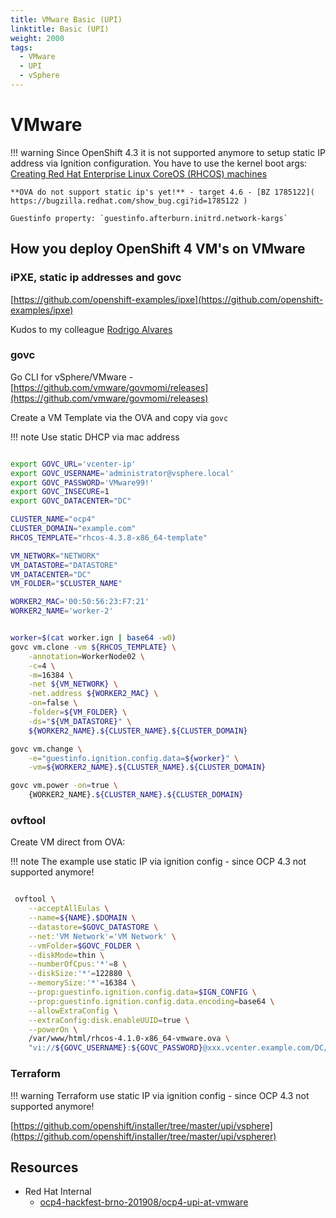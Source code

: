 ```yaml
---
title: VMware Basic (UPI)
linktitle: Basic (UPI)
weight: 2000
tags:
  - VMware
  - UPI
  - vSphere
---
```

# VMware


!!! warning
    Since OpenShift 4.3 it is not supported anymore to setup static IP address via Ignition configuration. You have to use the kernel boot args: [Creating Red Hat Enterprise Linux CoreOS \(RHCOS\) machines](https://docs.openshift.com/container-platform/4.3/installing/installing_bare_metal/installing-bare-metal.html#creating-machines-bare-metal)

    **OVA do not support static ip's yet!** - target 4.6 - [BZ 1785122]( https://bugzilla.redhat.com/show_bug.cgi?id=1785122 )

    Guestinfo property: `guestinfo.afterburn.initrd.network-kargs`



## How you deploy OpenShift 4 VM's on VMware

### iPXE, static ip addresses and govc

[https://github.com/openshift-examples/ipxe](https://github.com/openshift-examples/ipxe)

Kudos to my colleague [Rodrigo Alvares](https://github.com/ralvares/ipxe)

### govc

Go CLI for vSphere/VMware - [https://github.com/vmware/govmomi/releases](https://github.com/vmware/govmomi/releases)

Create a VM Template via the OVA and copy via `govc`

!!! note
    Use static DHCP via mac address

```bash

export GOVC_URL='vcenter-ip'
export GOVC_USERNAME='administrator@vsphere.local'
export GOVC_PASSWORD='VMware99!'
export GOVC_INSECURE=1
export GOVC_DATACENTER="DC"

CLUSTER_NAME="ocp4"
CLUSTER_DOMAIN="example.com"
RHCOS_TEMPLATE="rhcos-4.3.8-x86_64-template"

VM_NETWORK="NETWORK"
VM_DATASTORE="DATASTORE"
VM_DATACENTER="DC"
VM_FOLDER="$CLUSTER_NAME"

WORKER2_MAC='00:50:56:23:F7:21'
WORKER2_NAME='worker-2'


worker=$(cat worker.ign | base64 -w0)
govc vm.clone -vm ${RHCOS_TEMPLATE} \
    -annotation=WorkerNode02 \
    -c=4 \
    -m=16384 \
    -net ${VM_NETWORK} \
    -net.address ${WORKER2_MAC} \
    -on=false \
    -folder=${VM_FOLDER} \
    -ds="${VM_DATASTORE}" \
    ${WORKER2_NAME}.${CLUSTER_NAME}.${CLUSTER_DOMAIN}

govc vm.change \
    -e="guestinfo.ignition.config.data=${worker}" \
    -vm=${WORKER2_NAME}.${CLUSTER_NAME}.${CLUSTER_DOMAIN}

govc vm.power -on=true \
    {WORKER2_NAME}.${CLUSTER_NAME}.${CLUSTER_DOMAIN}


```

### ovftool

Create VM direct from OVA:

!!! note
    The example use static IP via ignition config - since OCP 4.3 not supported anymore!

```bash

 ovftool \
    --acceptAllEulas \
    --name=${NAME}.$DOMAIN \
    --datastore=$GOVC_DATASTORE \
    --net:'VM Network'='VM Network' \
    --vmFolder=$GOVC_FOLDER \
    --diskMode=thin \
    --numberOfCpus:'*'=8 \
    --diskSize:'*'=122880 \
    --memorySize:'*'=16384 \
    --prop:guestinfo.ignition.config.data=$IGN_CONFIG \
    --prop:guestinfo.ignition.config.data.encoding=base64 \
    --allowExtraConfig \
    --extraConfig:disk.enableUUID=true \
    --powerOn \
    /var/www/html/rhcos-4.1.0-x86_64-vmware.ova \
    "vi://${GOVC_USERNAME}:${GOVC_PASSWORD}@xxx.vcenter.example.com/DC/host/foo/Resources"
```

### Terraform

!!! warning
    Terraform use static IP via ignition config - since OCP 4.3 not supported anymore!

[https://github.com/openshift/installer/tree/master/upi/vsphere](https://github.com/openshift/installer/tree/master/upi/vspherer)


## Resources

* Red Hat Internal
    * [ocp4-hackfest-brno-201908/ocp4-upi-at-vmware](https://gitlab.consulting.redhat.com/ocp4-hackfest-brno-201908/ocp4-upi-at-vmware)